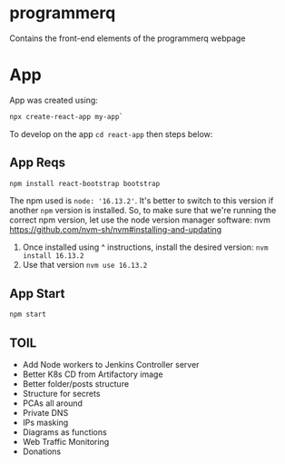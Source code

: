 # programmerq
Contains the front-end elements of the programmerq webpage

# App

App was created using:
```bash
npx create-react-app my-app`
```

To develop on the app `cd react-app` then steps below:

## App Reqs

```bash
npm install react-bootstrap bootstrap
```

The npm used is `node: '16.13.2'`. It's better to switch to this version if another `npm`
version is installed. So, to make sure that we're running the correct npm version, let use the
node version manager software: nvm https://github.com/nvm-sh/nvm#installing-and-updating

1. Once installed using ^ instructions, install the desired version: `nvm install 16.13.2`
2. Use that version `nvm use 16.13.2`

## App Start

```bash
npm start
```

## TOIL

- Add Node workers to Jenkins Controller server
- Better K8s CD from Artifactory image
- Better folder/posts structure
- Structure for secrets
- PCAs all around
- Private DNS
- IPs masking
- Diagrams as functions
- Web Traffic Monitoring
- Donations



